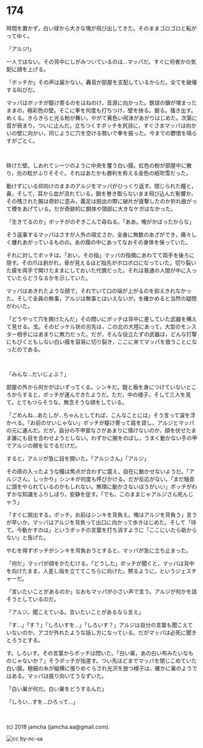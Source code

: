 # 174

時間を置かず，白い球から大きな塊が飛び出してきた。そのままゴロゴロと転がってゆく。  

「アルジ!」  

一人ではない。その背中にしがみついているのは…マッパだ。すぐに何者かの気配に顔を上げる。  

「ボッチか」その声は届かない。轟音が部屋を支配しているからだ。全てを破壊する叫びだ。  

マッパはボッチが駆け寄るのをはねのけ，音源に向かった。鉄球の鎖が埋まったままの，極彩色の壁。そこに拳を何度も打ちつけ，壁を抉る。掘る。掻き出す。めくる。きらきらと光る粉が舞い，やがて黄色い飛沫があがりはじめた。次第に音が弱まり，ついに止んだ。立ちつくすボッチを尻目に，すぐさまマッパは向かいの壁に向かい，同じように穴を空ける勢いで拳を振った。今までの鬱憤を晴らすがごとく。  

<br>  

砕けた壁。しおれてシーツのように中央を覆う白い膜。虹色の粉が部屋中に散り，光の粒がふりそそぐ。それはあたかも勝利を称える金色の紙吹雪だった。  

動けずにいる仰向けのままのアルジをマッパがひっくり返す。閉じられた瞳と，鼻，そして，耳から血が流れている。鎖を巻き取らないまま飛び込んだ影響か，その残された腕は奇妙に歪み，義足は脱出の際に破片が直撃したのか折れ曲がって煙をあげている。だが奇跡的に胴体や頭部に大きなケガはなかった。  

「生きてるのか」ボッチがのぞきこんで尋ねる。「ああ。俺がかばったからな」  

そう返事するマッパはさすが人外の頑丈さか，全身に無数のあざができ，痛々しく腫れあがっているものの，あの膜の中にあってなおその身体を保っていた。  

それに対してボッチは。「おい，その指」マッパの指摘にあわてて両手を後ろに隠す。その爪は剥がれ，骨が見えるほど指先がボロボロになっていた。切り裂いた膜を両手で開けたままにしておいた代償だった。それは普通の人間が中に入っていたらどうなるかを示していた。  

マッパはあきれたような顔で，それでいて口の端が上がるのを抑えきれなかった。そして全員の無事，アルジは無事とはいえないが，を確かめると当然の疑問がわいた。  

「どうやって穴を開けたんだ」その問いにボッチは背中に差していた武器を構えて見せる。戈。そのピッケル状の刃先は，この北の大陸にあって，大型のモンスター相手にはあまりに無力だった。だが，そんな役立たずの武器は，どんな打撃にもびくともしない白い膜を容易に切り裂き，ここに来てマッパを救うことになったのである。  

<br>  

「みんな…だいじょぶ？」  

部屋の外から何かがはいずってくる。シンキだ。鎧と盾を身につけていないところからすると，ボッチが運んできたようだ。ただ，中の様子，そして三人を見て，とてもつらそうな，無念そうな顔をしている。  

「ごめんね…あたしが…ちゃんとしてれば，こんなことには」そう言って涙を浮かべる。「お前のせいじゃない」ボッチが駆け寄って肩を貸し，アルジとマッパの元に運んだ。だが，自分の不甲斐なさがあまりに情けないのか，顔を伏せたまま誰にも目を合わせようとしない。わずかに腕をのばし，うまく動かない手の甲でアルジの頬をなでるだけだ。  

すると，アルジが急に目を開いた。「アルジさん」「アルジ」  

その斑の入ったような瞳は焦点が合わずに震え，自在に動かせないようだ。「アルジさん，しっかり」シンキが何度も呼びかける。だが反応がない。「まだ騒音に頭をやられているのかもしれない。無理に動かさないほうがいい」ボッチがわずかな知識をふりしぼり，安静を促す。「でも，このままじゃアルジさん死んじゃう」  

「すぐに脱出する。ボッチ，お前はシンキを背負え。俺はアルジを背負う」言うが早いか，マッパはアルジを背負って出口に向かって歩きはじめた。そして「待て。今動かすのは」というボッチの言葉を打ち消すように「ここにいたら助からない」と告げた。  

やむを得ずボッチがシンキを背負おうとすると，マッパが急に立ち止まった。  

「何だ」マッパが顔をかたむける。「どうした」ボッチが聞くと，マッパは背中を向けたまま，人差し指を立ててこちらに向けた。黙るように，というジェスチャーだ。  

「言いたいことがあるのか」なおもマッパが小さい声で言う。アルジが何かを話そうとしているのだ。  

「アルジ。聞こえている。言いたいことがあるなら言え」  

「す…」「す？」「しろいすを…」「しろいす？」アルジは自分の言葉も聞こえていないのか，アゴが外れたような話し方になっている。だがマッパは必死に聞きとろうとする。  

す。しろいす。その言葉からボッチは閃いた。「白い巣，あの白い布みたいなものじゃないか？」そうボッチが指差す。つい先ほどまでマッパを閉じこめていた白い膜。極細の糸が縦横に張りめぐらされ光沢を放つ様子は，確かに巣のようではある。マッパは振り向いてうなずいた。  

「白い巣が何だ。白い巣をどうするんだ」  

「しろい…すを…ひろって…」  

<br>  
<br>  
(c) 2018 jamcha (jamcha.aa@gmail.com).  

![cc by-nc-sa](https://i.creativecommons.org/l/by-nc-sa/4.0/88x31.png)
